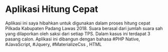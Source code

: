 # Aplikasi Hitung Cepat
Aplikasi ini saya hibahkan untuk digunakan dalam proses hitung cepat Pilkada Kabupaten Padang Lawas 2018. Suara berasal dari jumlah suara sah yang dilaporkan oleh saksi dari setiap TPS. Dalam kasus ini terdapat 3 pasang calon.
Aplikasi ini dibangun dengan bahasa #PHP Native, #JavaScript, #Jquery, #MaterializeCss , HTML
